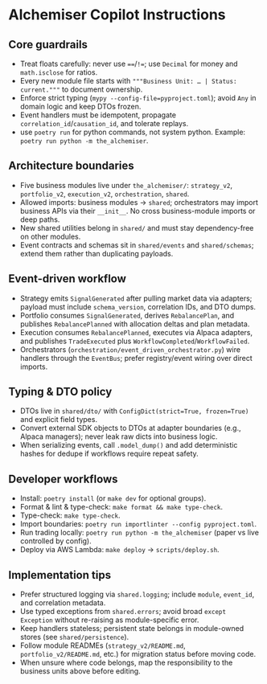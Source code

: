 # Alchemiser Copilot Instructions

## Core guardrails
- Treat floats carefully: never use `==`/`!=`; use `Decimal` for money and `math.isclose` for ratios.
- Every new module file starts with `"""Business Unit: … | Status: current."""` to document ownership.
- Enforce strict typing (`mypy --config-file=pyproject.toml`); avoid `Any` in domain logic and keep DTOs frozen.
- Event handlers must be idempotent, propagate `correlation_id`/`causation_id`, and tolerate replays.
- use `poetry run` for python commands, not system python. Example: `poetry run python -m the_alchemiser`.

## Architecture boundaries
- Five business modules live under `the_alchemiser/`: `strategy_v2`, `portfolio_v2`, `execution_v2`, `orchestration`, `shared`.
- Allowed imports: business modules → `shared`; orchestrators may import business APIs via their `__init__`. No cross business-module imports or deep paths.
- New shared utilities belong in `shared/` and must stay dependency-free on other modules.
- Event contracts and schemas sit in `shared/events` and `shared/schemas`; extend them rather than duplicating payloads.

## Event-driven workflow
- Strategy emits `SignalGenerated` after pulling market data via adapters; payload must include `schema_version`, correlation IDs, and DTO dumps.
- Portfolio consumes `SignalGenerated`, derives `RebalancePlan`, and publishes `RebalancePlanned` with allocation deltas and plan metadata.
- Execution consumes `RebalancePlanned`, executes via Alpaca adapters, and publishes `TradeExecuted` plus `WorkflowCompleted`/`WorkflowFailed`.
- Orchestrators (`orchestration/event_driven_orchestrator.py`) wire handlers through the `EventBus`; prefer registry/event wiring over direct imports.

## Typing & DTO policy
- DTOs live in `shared/dto/` with `ConfigDict(strict=True, frozen=True)` and explicit field types.
- Convert external SDK objects to DTOs at adapter boundaries (e.g., Alpaca managers); never leak raw dicts into business logic.
- When serializing events, call `.model_dump()` and add deterministic hashes for dedupe if workflows require repeat safety.

## Developer workflows
- Install: `poetry install` (or `make dev` for optional groups).
- Format & lint & type-check: `make format && make type-check`.
- Type-check: `make type-check`.
- Import boundaries: `poetry run importlinter --config pyproject.toml`.
- Run trading locally: `poetry run python -m the_alchemiser` (paper vs live controlled by config).
- Deploy via AWS Lambda: `make deploy` → `scripts/deploy.sh`.

## Implementation tips
- Prefer structured logging via `shared.logging`; include `module`, `event_id`, and correlation metadata.
- Use typed exceptions from `shared.errors`; avoid broad `except Exception` without re-raising as module-specific error.
- Keep handlers stateless; persistent state belongs in module-owned stores (see `shared/persistence`).
- Follow module READMEs (`strategy_v2/README.md`, `portfolio_v2/README.md`, etc.) for migration status before moving code.
- When unsure where code belongs, map the responsibility to the business units above before editing.
